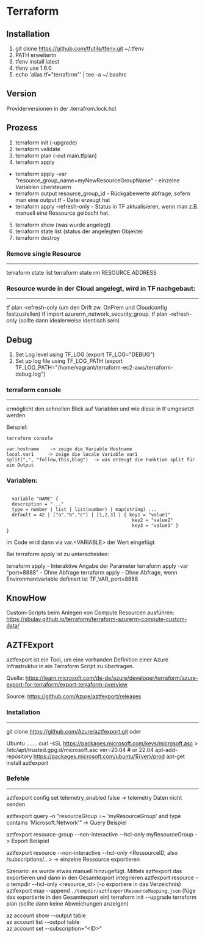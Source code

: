 # Terraform

## Installation


1. git clone https://github.com/tfutils/tfenv.git ~/.tfenv
2. PATH erweitertn
3. tfenv install latest
4. tfenv use 1.6.0
5. echo 'alias tf="terraform"' | tee -a ~/.bashrc
 


## Version

Providerversionen in der .terrafrom.lock.hcl


## Prozess

1. terraform init (-upgrade)
2. terraform validate
3. terraform plan (-out main.tfplan)
4. terraform apply
   
  * terraform apply -var "resource_group_name=myNewResourceGroupName"   - einzelne Variablen übersteuern
  * terraform output resource_group_id  - Rückgabewerte abfrage, sofern man eine output.tf - Datei erzeugt hat
  * terraform apply -refresh-only       - Status in TF aktualisieren, wenn man z.B. manuell eine Ressource gelöscht hat. 

5. terraform show (was wurde angelegt)
6. terraform state list (status der angelegten Objekte)
7. terraform destroy

### Remove single Resource
-----------------------
terraform state list
terraform state rm RESOURCE.ADDRESS

### Resource wurde in der Cloud angelegt, wird in TF nachgebaut:
---------------------------------------------------------------
tf plan -refresh-only   (um den Drift zw. OnPrem und Cloudconfig festzustellen)
tf import azurerm_network_security_group.<SG-NAME> <ID>
tf plan -refresh-only   (sollte dann idealerweise identisch sein)


## Debug


1. Set Log level using TF_LOG (export TF_LOG="DEBUG")
2. Set up log file using TF_LOG_PATH (export TF_LOG_PATH="/home/vagrant/terraform-ec2-aws/terraform-debug.log")

### terraform console
------------------
ermöglicht den schnellen Blick auf Variablen und wie diese in tf umgesetzt werden

Beispiel: 

```
terraform console

var.hostname    -> zeige die Variable Hostname
local.var1     -> zeige die locale Variable var1
split(",", "follow,this,blog")  -> was erzeugt die Funktion split für ein Output
```


### Variablen:


```

  variable "NAME" {
  description = "..."
  type = number | list | list(number) | map(string) ...
  default = 42 | ["a","b","c"] | [1,2,3] | { key1 = "value1"
                                              key2 = "value2"
                                              key3 = "value3" }
}
```

im Code wird dann via var.\<VARIABLE\> der Wert eingefügt


Bei terraform apply ist zu unterscheiden: 

  terraform apply   - Interaktive Angabe der Parameter 
  terraform apply -var "port=8888"   - Ohne Abfrage
  terraform apply   - Ohne Abfrage, wenn Environmentvariable definiert ist TF_VAR_port=8888

## KnowHow

Custom-Scripts beim Anlegen von Compute Resourcen ausführen: https://sbulav.github.io/terraform/terraform-azurerm-compute-custom-data/



## AZTFExport


aztfexport ist ein Tool, um eine vorhanden Definition einer Azure Infrastruktur in ein Terraform Script zu übertragen. 

Quelle: https://learn.microsoft.com/de-de/azure/developer/terraform/azure-export-for-terraform/export-terraform-overview

Source: https://github.com/Azure/aztfexport/releases

### Installation
-------------
git clone https://github.com/Azure/aztfexport.git oder

Ubuntu
.......
curl -sSL https://packages.microsoft.com/keys/microsoft.asc > /etc/apt/trusted.gpg.d/microsoft.asc
ver=20.04 # or 22.04
apt-add-repository https://packages.microsoft.com/ubuntu/${ver}/prod
apt-get install aztfexport


### Befehle
-------
aztfexport config set telemetry_enabled false   -> telemetry Daten nicht senden

aztfexport query -n "resourceGroup =~ 'myResourceGroup' and type contains 'Microsoft.Network'"  -> Query Beispiel

aztfexport resource-group --non-interactive --hcl-only myResourceGroup  -> Export Beispiel

aztfexport resource --non-interactive --hcl-only \<RessourceID, also /subscriptions/...\>  -> einzelne Ressource exportieren

  Szenario: es wurde etwas manuell hinzugefügt. Mittels aztfexport das exportieren und dann in den Gesamtexport integrieren
    aztfexport resource -o tempdir --hcl-only \<resource_id\>  (-o exportiere in das Verzeichnis)
    aztfexport map --append `./tempdir/aztfexportResourceMapping.json` (füge das exportierte in den Gesamtexport ein)
    terraform init --upgrade
    terraform plan  (sollte dann keine Abweichungen anzeigen)


az account show --output table\
az account list --output table\
az account set --subscription="\<ID\>"